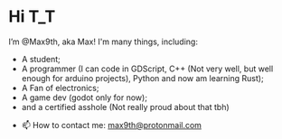 # Hi T_T

I’m @Max9th, aka Max! 
I'm many things, including:
* A student;
* A programmer (I can code in GDScript, C++ (Not very well, but well enough for arduino projects), Python and now am learning Rust);
* A Fan of electronics;
* A game dev (godot only for now);
* and a certified asshole (Not really proud about that tbh)



- 📫 How to contact me: max9th@protonmail.com

<!---
Max9th/Max9th is a ✨ special ✨ repository because its `README.md` (this file) appears on your GitHub profile.
You can click the Preview link to take a look at your changes.
--->
